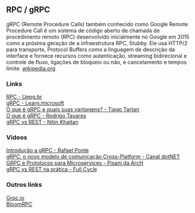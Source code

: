 ## RPC / gRPC

gRPC (Remote Procedure Calls) também conhecido como Google Remote Procedure Call é um sistema de código aberto de chamada de procedimento remoto (RPC) desenvolvido inicialmente no Google em 2015 como a próxima geração de a infraestrutura RPC, Stubby. Ele usa HTTP/2 para transporte, Protocol Buffers como a linguagem de descrição da interface e fornece recursos como autenticação, streaming bidirecional e controle de fluxo, ligações de bloqueio ou não, e cancelamento e tempos limite. [wikipedia.org](https://pt.wikipedia.org/wiki/GRPC)

### Links
[RPC - Uepg.br](https://deinfo.uepg.br/~alunoso/2017/RPC/oquee.html)\
[gRPC - Learn.microsoft](https://learn.microsoft.com/pt-br/dotnet/architecture/cloud-native/grpc)\
[O que é gRPC e quais suas vantagens? - Tiago Tartari](https://tiagotartari.net/o-que-e-grpc-e-quais-suas-vantagens.html)\
[O que é gRPC - Rodrigo Tavares](https://dev.to/expertostech/o-que-e-grpc-seus-componentes-rpc-e-http2-parte-1-nnm)\
[gRPC vs REST - Nitin Khaitan](https://medium.com/towards-polyglot-architecture/grpc-vs-rest-comparing-api-architecture-4be9b1cdc703)

### Vídeos
[Introdução a gRPC - Rafael Ponte](https://www.youtube.com/watch?v=r8gOKuWgNvw)\
[gRPC: o novo modelo de comunicação Cross-Platform - Canal dotNET](https://www.youtube.com/watch?v=rrugn-DDfRI)\
[GRPC e Protolocos para Microservices - Pisani da ArcH](https://www.youtube.com/watch?v=utOaYtQLgMM)\
[gRPC vs REST na prática - Full Cycle](https://www.youtube.com/watch?v=9RvushutRPw)

### Outros links
[Grpc.io](https://grpc.io/)\
[BloomRPC](https://github.com/bloomrpc/bloomrpc)
